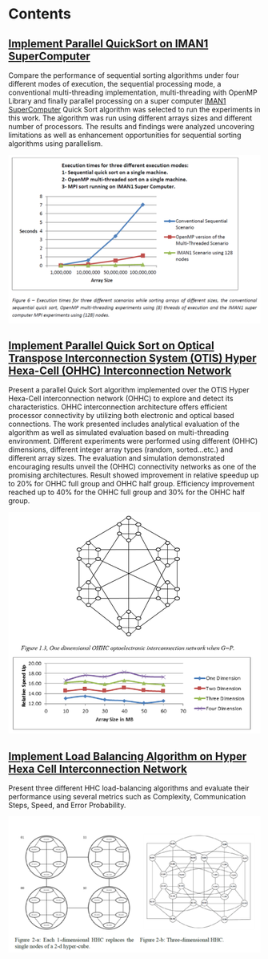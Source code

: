 # Contents

## [Implement Parallel QuickSort on IMAN1 SuperComputer](./quick_sort)
Compare the performance of sequential sorting algorithms under four different modes of execution, the sequential processing mode, a conventional multi-threading implementation, multi-threading with OpenMP Library and finally parallel processing on a super computer [IMAN1 SuperComputer](http://www.iman1.jo/iman1/)
Quick Sort algorithm was selected to run the experiments in this work. The algorithm was run using different arrays sizes and different number of processors. The results and findings were analyzed uncovering limitations as well as enhancement opportunities for sequential sorting algorithms using parallelism.

![results](./quick_sort/results/results.png)

## [Implement Parallel Quick Sort on Optical Transpose Interconnection System (OTIS) Hyper Hexa-Cell (OHHC) Interconnection Network](./otis_hhc_quicksort)
Present a parallel Quick Sort algorithm implemented over the OTIS Hyper Hexa-Cell interconnection network (OHHC) to explore and detect its characteristics. OHHC interconnection architecture offers efficient processor connectivity by utilizing both electronic and optical based connections. The work presented includes analytical evaluation of the algorithm as well as simulated evaluation based on multi-threading environment. Different experiments were performed using different (OHHC) dimensions, different integer array types (random, sorted…etc.) and different array sizes. The evaluation and simulation demonstrated encouraging results unveil the (OHHC) connectivity networks as one of the promising architectures. Result showed improvement in relative speedup up to 20% for OHHC full group and OHHC half group. Efficiency improvement reached up to 40% for the OHHC full group and 30% for the OHHC half group.

![results](./otis_hhc_quicksort/results/results.png)

## [Implement Load Balancing Algorithm on Hyper Hexa Cell Interconnection Network](./otis_hhc_load_balance)
Present three different HHC load-balancing algorithms and evaluate their performance using several metrics such as Complexity, Communication Steps, Speed, and Error Probability. 

![results](./otis_hhc_load_balance/algorithm_c/results/architecture.png)

